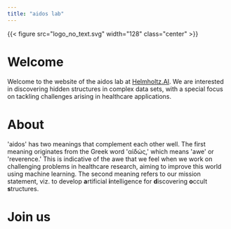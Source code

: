 ```yaml
---
title: "aidos lab"
---
```


{{< figure src="logo_no_text.svg" width="128" class="center" >}}

# Welcome

Welcome to the website of the aidos lab at [Helmholtz.AI](https://www.helmholtz.ai). We are interested
in discovering hidden structures in complex data sets, with a special
focus on tackling challenges arising in healthcare applications.

# About

'aidos' has two meanings that complement each other well. The first
meaning originates from the Greek word 'αἰδώς,' which means 'awe' or
'reverence.' This is indicative of the awe that we feel when we work
on challenging problems in healthcare research, aiming to improve this
world using machine learning. The second meaning refers to our mission
statement, viz. to develop **a**rtificial **i**ntelligence for
**d**iscovering **o**ccult **s**tructures.

# Join us
